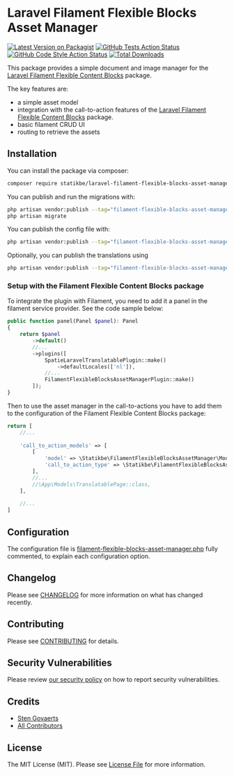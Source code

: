 # Laravel Filament Flexible Blocks Asset Manager

[![Latest Version on Packagist](https://img.shields.io/packagist/v/statikbe/laravel-filament-flexible-blocks-asset-manager.svg?style=flat-square)](https://packagist.org/packages/statikbe/laravel-filament-flexible-blocks-asset-manager)
[![GitHub Tests Action Status](https://img.shields.io/github/actions/workflow/status/statikbe/laravel-filament-flexible-blocks-asset-manager/run-tests.yml?branch=main&label=tests&style=flat-square)](https://github.com/statikbe/laravel-filament-flexible-blocks-asset-manager/actions?query=workflow%3Arun-tests+branch%3Amain)
[![GitHub Code Style Action Status](https://img.shields.io/github/actions/workflow/status/statikbe/laravel-filament-flexible-blocks-asset-manager/fix-php-code-style-issues.yml?branch=main&label=code%20style&style=flat-square)](https://github.com/statikbe/laravel-filament-flexible-blocks-asset-manager/actions?query=workflow%3A"Fix+PHP+code+styling"+branch%3Amain)
[![Total Downloads](https://img.shields.io/packagist/dt/statikbe/laravel-filament-flexible-blocks-asset-manager.svg?style=flat-square)](https://packagist.org/packages/statikbe/laravel-filament-flexible-blocks-asset-manager)

This package provides a simple document and image manager for the [Laravel Filament Flexible Content Blocks](https://github.com/statikbe/laravel-filament-flexible-content-blocks) package.

The key features are:

- a simple asset model 
- integration with the call-to-action features of the [Laravel Filament Flexible Content Blocks](https://github.com/statikbe/laravel-filament-flexible-content-blocks) package.
- basic filament CRUD UI
- routing to retrieve the assets

## Installation

You can install the package via composer:

```bash
composer require statikbe/laravel-filament-flexible-blocks-asset-manager
```

You can publish and run the migrations with:

```bash
php artisan vendor:publish --tag="filament-flexible-blocks-asset-manager-migrations"
php artisan migrate
```

You can publish the config file with:

```bash
php artisan vendor:publish --tag="filament-flexible-blocks-asset-manager-config"
```

Optionally, you can publish the translations using

```bash
php artisan vendor:publish --tag="filament-flexible-blocks-asset-manager-translations"
```

### Setup with the Filament Flexible Content Blocks package

To integrate the plugin with Filament, you need to add it a panel in the filament service provider. See the code sample below:

```php
public function panel(Panel $panel): Panel
{
    return $panel
        ->default()
        //...
        ->plugins([
            SpatieLaravelTranslatablePlugin::make()
                ->defaultLocales(['nl']),
            //...
            FilamentFlexibleBlocksAssetManagerPlugin::make()
        ]);
}
```

Then to use the asset manager in the call-to-actions you have to add them to the configuration of the Filament Flexible 
Content Blocks package:

```php
return [
    //...
     
    'call_to_action_models' => [
        [
            'model' => \Statikbe\FilamentFlexibleBlocksAssetManager\Models\Asset::class,
            'call_to_action_type' => \Statikbe\FilamentFlexibleBlocksAssetManager\Filament\Form\Fields\Blocks\Type\AssetCallToActionType::class,
        ],
        //...
        //\App\Models\TranslatablePage::class,
    ],
        
    //...
]
```

## Configuration

The configuration file is [filament-flexible-blocks-asset-manager.php](config%2Ffilament-flexible-blocks-asset-manager.php)
fully commented, to explain each configuration option.

## Changelog

Please see [CHANGELOG](CHANGELOG.md) for more information on what has changed recently.

## Contributing

Please see [CONTRIBUTING](.github/CONTRIBUTING.md) for details.

## Security Vulnerabilities

Please review [our security policy](../../security/policy) on how to report security vulnerabilities.

## Credits

- [Sten Govaerts](https://github.com/sten)
- [All Contributors](../../contributors)

## License

The MIT License (MIT). Please see [License File](LICENSE.md) for more information.
